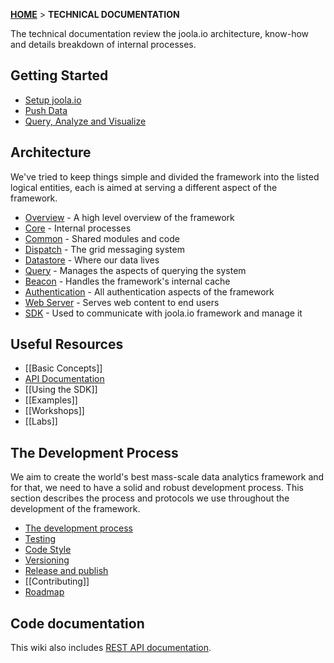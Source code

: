 [**HOME**](Home) > **TECHNICAL DOCUMENTATION**

The technical documentation review the joola.io architecture, know-how and details breakdown of internal processes.

## Getting Started
- [Setup joola.io](setting-up-joola.io)
- [Push Data](pushing-data)
- [Query, Analyze and Visualize](analytics-and-visualization)

## Architecture
We've tried to keep things simple and divided the framework into the listed logical entities, each is aimed at serving a different aspect of the framework.

- [Overview](architecture) - A high level overview of the framework
- [Core](The-Core-Subsystem) - Internal processes
- [Common](The-Common-Subsystem) - Shared modules and code
- [Dispatch](The-Dispatch-Subsystem) - The grid messaging system
- [Datastore](The-Datastore-Subsystem) - Where our data lives
- [Query](The-Query-Subsystem) - Manages the aspects of querying the system
- [Beacon](The-Beacon-Subsystem) - Handles the framework's internal cache
- [Authentication](The-Authentication-Subsystem) - All authentication aspects of the framework
- [Web Server](The-Webserver-Subsystem) - Serves web content to end users
- [SDK](The-SDK-Subsystem) - Used to communicate with joola.io framework and manage it

## Useful Resources
- [[Basic Concepts]]
- [API Documentation](api-documentation)
- [[Using the SDK]]
- [[Examples]]
- [[Workshops]]
- [[Labs]]

## The Development Process
We aim to create the world's best mass-scale data analytics framework and for that, we need to have a solid and robust development process.
This section describes the process and protocols we use throughout the development of the framework.

- [The development process](the-development-process)
- [Testing](code-testing)
- [Code Style](code-style-guidelines)
- [Versioning](versioning)
- [Release and publish](software-release-process)
- [[Contributing]]
- [Roadmap](product-roadmap)

## Code documentation
This wiki also includes [REST API documentation](api-documentation).
